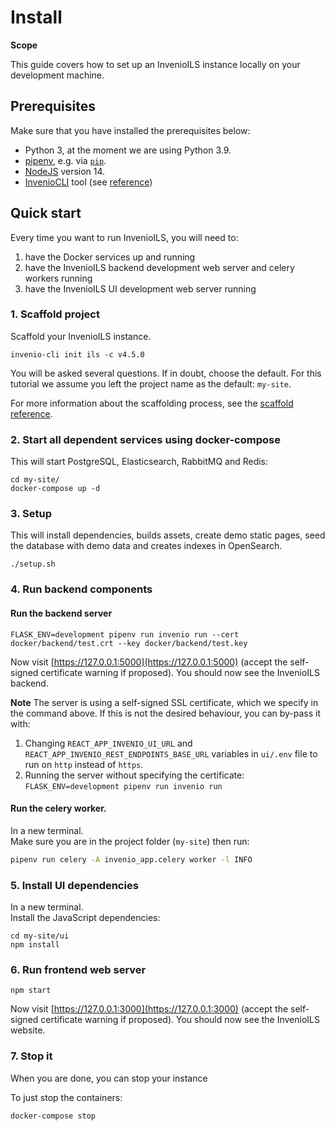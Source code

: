 # Install

**Scope**

This guide covers how to set up an InvenioILS instance locally on your development machine.

## Prerequisites

Make sure that you have installed the prerequisites below:

- Python 3, at the moment we are using Python 3.9.
- [pipenv](https://pypi.org/project/pipenv/), e.g. via [`pip`](https://pip.pypa.io/en/stable/).
- [NodeJS](https://nodejs.org/en/download/) version 14.
- [InvenioCLI](https://pypi.org/project/invenio-cli/) tool (see [reference](./reference/cli.md))

## Quick start

Every time you want to run InvenioILS, you will need to:

1. have the Docker services up and running
2. have the InvenioILS backend development web server and celery workers running
3. have the InvenioILS UI development web server running


### 1. Scaffold project

Scaffold your InvenioILS instance.

```
invenio-cli init ils -c v4.5.0
```

You will be asked several questions. If in doubt, choose the default. For this tutorial we assume you left the project name as the default: `my-site`.


For more information about the scaffolding process, see the [scaffold reference](../reference/scaffold.md).

### 2. Start all dependent services using docker-compose
This will start PostgreSQL, Elasticsearch, RabbitMQ and Redis:

```console
cd my-site/
docker-compose up -d
```


### 3. Setup
This will install dependencies, builds assets, create demo static pages, seed the database with demo data and creates indexes in OpenSearch.

```console
./setup.sh
```

### 4. Run backend components

#### Run the backend server

```console
FLASK_ENV=development pipenv run invenio run --cert docker/backend/test.crt --key docker/backend/test.key
```

Now visit [https://127.0.0.1:5000](https://127.0.0.1:5000) (accept the self-signed certificate warning if proposed). You should now see the InvenioILS backend.

**Note** The server is using a self-signed SSL certificate, which we specify in the command above.
If this is not the desired behaviour, you can by-pass it with:

  1. Changing `REACT_APP_INVENIO_UI_URL` and `REACT_APP_INVENIO_REST_ENDPOINTS_BASE_URL` variables in `ui/.env` file to run on `http` instead of `https`.
  2. Running the server without specifying the certificate: `FLASK_ENV=development pipenv run invenio run`

#### Run the celery worker. 

In a new terminal.  
Make sure you are in the project folder (`my-site`) then run:

```bash
pipenv run celery -A invenio_app.celery worker -l INFO
```

### 5. Install UI dependencies
In a new terminal.  
Install the JavaScript dependencies:

```console
cd my-site/ui
npm install
```

### 6. Run frontend web server
```console
npm start
```

Now visit [https://127.0.0.1:3000](https://127.0.0.1:3000) (accept the self-signed certificate warning if proposed). You should now see the InvenioILS website.

### 7. Stop it
When you are done, you can stop your instance

To just stop the containers:
```bash
docker-compose stop
```
